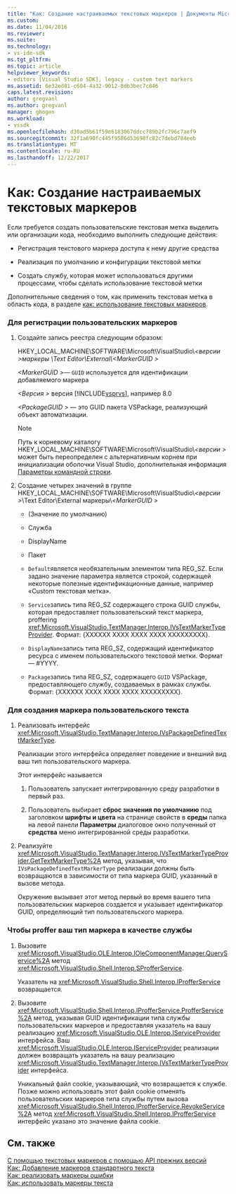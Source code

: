```yaml
---
title: "Как: Создание настраиваемых текстовых маркеров | Документы Microsoft"
ms.custom: 
ms.date: 11/04/2016
ms.reviewer: 
ms.suite: 
ms.technology:
- vs-ide-sdk
ms.tgt_pltfrm: 
ms.topic: article
helpviewer_keywords:
- editors [Visual Studio SDK], legacy - custom text markers
ms.assetid: 6e32ed81-c604-4a32-9012-8db3bec7c846
caps.latest.revision: 
author: gregvanl
ms.author: gregvanl
manager: ghogen
ms.workload:
- vssdk
ms.openlocfilehash: d30ad5b61f59e6183067ddcc789b2fc796c7aef9
ms.sourcegitcommit: 32f1a690fc445f9586d53698fc82c7debd784eeb
ms.translationtype: MT
ms.contentlocale: ru-RU
ms.lasthandoff: 12/22/2017
---
```

# <a name="how-to-create-custom-text-markers"></a>Как: Создание настраиваемых текстовых маркеров
Если требуется создать пользовательские текстовая метка выделить или организации кода, необходимо выполнить следующие действия:  
  
-   Регистрация текстового маркера доступа к нему другие средства  
  
-   Реализация по умолчанию и конфигурации текстовой метки  
  
-   Создать службу, которая может использоваться другими процессами, чтобы сделать использование текстовой метки  
  
 Дополнительные сведения о том, как применить текстовая метка в область кода, в разделе [как: использование текстовых маркеров](../extensibility/how-to-use-text-markers.md).  
  
### <a name="to-register-a-custom-marker"></a>Для регистрации пользовательских маркеров  
  
1.  Создайте запись реестра следующим образом:  
  
     HKEY_LOCAL_MACHINE\SOFTWARE\Microsoft\VisualStudio\\*\<версии >*маркеры \Text Editor\External\\*\<MarkerGUID >*  
  
     *\<MarkerGUID >*— `GUID` используется для идентификации добавляемого маркера  
  
     *\<Версия >* версия [!INCLUDE[vsprvs](../code-quality/includes/vsprvs_md.md)], например 8.0  
  
     *\<PackageGUID >* — это GUID пакета VSPackage, реализующий объект автоматизации.  
  
    > [!NOTE]
    >  Путь к корневому каталогу HKEY_LOCAL_MACHINE\SOFTWARE\Microsoft\VisualStudio\\*\<версии >* может быть переопределен с альтернативным корнем при инициализации оболочки Visual Studio, дополнительная информация [Параметры командной строки](../extensibility/command-line-switches-visual-studio-sdk.md).  
  
2.  Создание четырех значений в группе HKEY_LOCAL_MACHINE\SOFTWARE\Microsoft\VisualStudio\\*\<версии >*\Text Editor\External маркеры\\*\<MarkerGUID >*  
  
    -   (Значение по умолчанию)  
  
    -   Служба  
  
    -   DisplayName  
  
    -   Пакет  
  
    -   `Default`является необязательным элементом типа REG_SZ. Если задано значение параметра является строкой, содержащей некоторые полезные идентификационные данные, например «Custom текстовая метка».  
  
    -   `Service`запись типа REG_SZ содержащего строка GUID службы, которая предоставляет пользовательский текст маркера, proffering <xref:Microsoft.VisualStudio.TextManager.Interop.IVsTextMarkerTypeProvider>. Формат: {XXXXXX XXXX XXXX XXXX XXXXXXXXX}.  
  
    -   `DisplayName`запись типа REG_SZ, содержащий идентификатор ресурса с именем пользовательского текстовой метки. Формат — #YYYY.  
  
    -   `Package`запись типа REG_SZ, содержащего `GUID` VSPackage, предоставляющего службу, создаваемых в рамках службы. Формат: {XXXXXX XXXX XXXX XXXX XXXXXXXXX}.  
  
### <a name="to-create-a-custom-text-marker"></a>Для создания маркера пользовательского текста  
  
1.  Реализовать интерфейс <xref:Microsoft.VisualStudio.TextManager.Interop.IVsPackageDefinedTextMarkerType>.  
  
     Реализации этого интерфейса определяет поведение и внешний вид ваш тип пользовательского маркера.  
  
     Этот интерфейс называется  
  
    1.  Пользователь запускает интегрированную среду разработки в первый раз.  
  
    2.  Пользователь выбирает **сброс значения по умолчанию** под заголовком **шрифты и цвета** на странице свойств в **среды** папка на левой панели  **Параметры** диалоговое окно полученный от **средства** меню интегрированной среды разработки.  
  
2.  Реализуйте <xref:Microsoft.VisualStudio.TextManager.Interop.IVsTextMarkerTypeProvider.GetTextMarkerType%2A> метод, указывая, что `IVsPackageDefinedTextMarkerType` реализации должны быть возвращаются в зависимости от типа маркера GUID, указанный в вызове метода.  
  
     Окружение вызывает этот метод первый во время вашего типа пользовательских маркеров создается и указывает идентификатор GUID, определяющий тип пользовательского маркера.  
  
### <a name="to-proffer-your-marker-type-as-a-service"></a>Чтобы proffer ваш тип маркера в качестве службы  
  
1.  Вызовите <xref:Microsoft.VisualStudio.OLE.Interop.IOleComponentManager.QueryService%2A> метод <xref:Microsoft.VisualStudio.Shell.Interop.SProfferService>.  
  
     Указатель на <xref:Microsoft.VisualStudio.Shell.Interop.IProfferService> возвращается.  
  
2.  Вызовите <xref:Microsoft.VisualStudio.Shell.Interop.IProfferService.ProfferService%2A> метод, указывая GUID идентификации типа службы пользовательских маркеров и предоставляя указатель на вашу реализацию <xref:Microsoft.VisualStudio.OLE.Interop.IServiceProvider> интерфейса. Ваш <xref:Microsoft.VisualStudio.OLE.Interop.IServiceProvider> реализации должен возвращать указатель на вашу реализацию <xref:Microsoft.VisualStudio.TextManager.Interop.IVsTextMarkerTypeProvider> интерфейса.  
  
     Уникальный файл cookie, указывающий, что возвращается к службе. Позже можно использовать этот файл cookie отменять пользовательских маркеров типа службы путем вызова <xref:Microsoft.VisualStudio.Shell.Interop.IProfferService.RevokeService%2A> метод <xref:Microsoft.VisualStudio.Shell.Interop.IProfferService> интерфейс указано это значение файла cookie.  
  
## <a name="see-also"></a>См. также  
 [С помощью текстовых маркеров с помощью API прежних версий](../extensibility/using-text-markers-with-the-legacy-api.md)   
 [Как: Добавление маркеров стандартного текста](../extensibility/how-to-add-standard-text-markers.md)   
 [Как: реализовать маркеры ошибки](../extensibility/how-to-implement-error-markers.md)   
 [Как: использовать маркеры текста](../extensibility/how-to-use-text-markers.md)